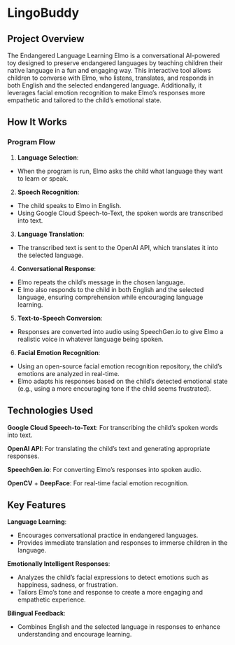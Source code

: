 # LingoBuddy
## Project Overview
The Endangered Language Learning Elmo is a conversational AI-powered toy designed to preserve endangered languages by teaching children their native language in a fun and engaging way. This interactive tool allows children to converse with Elmo, who listens, translates, and responds in both English and the selected endangered language. Additionally, it leverages facial emotion recognition to make Elmo’s responses more empathetic and tailored to the child’s emotional state.

## How It Works
### Program Flow
1. **Language Selection**:
  - When the program is run, Elmo asks the child what language they want to learn or speak.
2. **Speech Recognition**:
  - The child speaks to Elmo in English.
  - Using Google Cloud Speech-to-Text, the spoken words are transcribed into text.
3. **Language Translation**:
  - The transcribed text is sent to the OpenAI API, which translates it into the selected language.
4. **Conversational Response**:
- Elmo repeats the child’s message in the chosen language.
- E  lmo also responds to the child in both English and the selected language, ensuring comprehension while encouraging language learning.
5. **Text-to-Speech Conversion**:
  - Responses are converted into audio using SpeechGen.io to give Elmo a realistic voice in whatever language being spoken.
6. **Facial Emotion Recognition**:
  - Using an open-source facial emotion recognition repository, the child’s emotions are analyzed in real-time.
  - Elmo adapts his responses based on the child’s detected emotional state (e.g., using a more encouraging tone if the child seems frustrated).

## Technologies Used
**Google Cloud Speech-to-Text**: For transcribing the child’s spoken words into text.

**OpenAI API**: For translating the child’s text and generating appropriate responses.

**SpeechGen.io**: For converting Elmo’s responses into spoken audio.

**OpenCV** + **DeepFace**: For real-time facial emotion recognition.

## Key Features
**Language Learning**:
- Encourages conversational practice in endangered languages.
- Provides immediate translation and responses to immerse children in the language.

**Emotionally Intelligent Responses**:
- Analyzes the child’s facial expressions to detect emotions such as happiness, sadness, or frustration.
- Tailors Elmo’s tone and response to create a more engaging and empathetic experience.

**Bilingual Feedback**:
- Combines English and the selected language in responses to enhance understanding and encourage learning.
